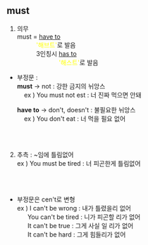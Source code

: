 ## must ##

1) 의무   
   must = <u>have to</u>  
    &nbsp;&nbsp;&nbsp;&nbsp;&nbsp;&nbsp;&nbsp;&nbsp;&nbsp;&nbsp;&nbsp;<span style="color:yellow">'해브트'</span>로 발음  
     &nbsp;&nbsp;&nbsp;&nbsp;&nbsp;&nbsp;&nbsp;&nbsp;&nbsp;&nbsp;&nbsp;3인칭시 <u>has to</u>  
     &nbsp;&nbsp;&nbsp;&nbsp;&nbsp;&nbsp;&nbsp;&nbsp;&nbsp;&nbsp;&nbsp;&nbsp;&nbsp;&nbsp;&nbsp;&nbsp;&nbsp;&nbsp;&nbsp;&nbsp;&nbsp;&nbsp;&nbsp;&nbsp;<span style="color:yellow">'해스트'</span>로 발음

- 부정문 :   
  **must** -> not : 강한 금지의 뉘앙스  
  &nbsp;&nbsp;&nbsp;&nbsp;ex ) You must not est : 너 진짜 먹으면 안돼  
  
  **have to** -> don't, doesn't : 불필요한 뉘앙스  
  &nbsp;&nbsp;&nbsp;&nbsp;ex ) You don't eat : 너 먹을 필요 없어
<br>
<br>

2) 추측 : ~임에 틀림없어  
   ex ) You must be tired : 너 피곤한게 틀림없어
<br>
<br>

- 부정문은 cen't로 변형  
  ex ) I can't be wrong : 내가 틀렸을리 없어  
  &nbsp;&nbsp;&nbsp;&nbsp;&nbsp;&nbsp;You can't be tired : 니가 피곤할 리가 없어  
  &nbsp;&nbsp;&nbsp;&nbsp;&nbsp;&nbsp;It can't be true : 그게 사실 일 리가 없어  
  &nbsp;&nbsp;&nbsp;&nbsp;&nbsp;&nbsp;It can't be hard : 그게 힘들리가 없어